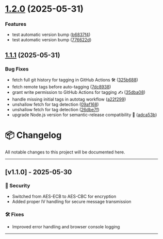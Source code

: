 # [1.2.0](https://github.com/Alexander-Baker-1/secure-lan-chat/compare/v1.1.1...v1.2.0) (2025-05-31)


### Features

* test automatic version bump ([b6837f4](https://github.com/Alexander-Baker-1/secure-lan-chat/commit/b6837f4b507666f8e618aef40f79d639a52d40d0))
* test automatic version bump ([776622d](https://github.com/Alexander-Baker-1/secure-lan-chat/commit/776622d4fec51145bc1e9220b23b3ca59e8bc7db))

## [1.1.1](https://github.com/Alexander-Baker-1/secure-lan-chat/compare/v1.1.0...v1.1.1) (2025-05-31)


### Bug Fixes

* fetch full git history for tagging in GitHub Actions 🛠️ ([325b688](https://github.com/Alexander-Baker-1/secure-lan-chat/commit/325b688617a36eb39e80daf400f8ccfd757452da))
* fetch remote tags before auto-tagging ([7dc8938](https://github.com/Alexander-Baker-1/secure-lan-chat/commit/7dc8938b2999b4c42a3723a9b00f843d9306e5ed))
* grant write permission to GitHub Actions for tagging ✍️ ([35dba08](https://github.com/Alexander-Baker-1/secure-lan-chat/commit/35dba08ddd64fcdf379fbe0d38d5999f586c2449))
* handle missing initial tags in autotag workflow ([a22f299](https://github.com/Alexander-Baker-1/secure-lan-chat/commit/a22f2997f639ddae16d45d3c1982afa1c35afee8))
* unshallow fetch for tag detection ([09af168](https://github.com/Alexander-Baker-1/secure-lan-chat/commit/09af1685b87eed5378ed0f96f1eadb9df749a804))
* unshallow fetch for tag detection ([26dbe7f](https://github.com/Alexander-Baker-1/secure-lan-chat/commit/26dbe7f41861cf6803b878eef3869d20ad27c99d))
* upgrade Node.js version for semantic-release compatibility 🧠 ([adca53b](https://github.com/Alexander-Baker-1/secure-lan-chat/commit/adca53b5f1af9ca58a82989ced7923c2dba48736))

# 📦 Changelog

All notable changes to this project will be documented here.

---

## [v1.1.0] - 2025-05-30
### 🔐 Security
- Switched from AES-ECB to AES-CBC for encryption
- Added proper IV handling for secure message transmission

### 🛠 Fixes
- Improved error handling and browser console logging

---
